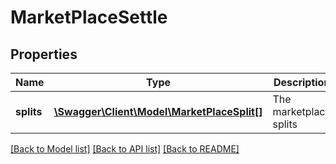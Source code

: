# MarketPlaceSettle

## Properties
Name | Type | Description | Notes
------------ | ------------- | ------------- | -------------
**splits** | [**\Swagger\Client\Model\MarketPlaceSplit[]**](MarketPlaceSplit.md) | The marketplace splits | 

[[Back to Model list]](../../README.md#documentation-for-models) [[Back to API list]](../../README.md#documentation-for-api-endpoints) [[Back to README]](../../README.md)

